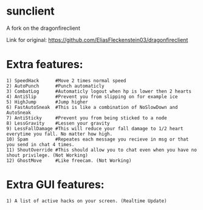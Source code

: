 # sunclient
A fork on the dragonfireclient

Link for original: https://github.com/EliasFleckenstein03/dragonfireclient

# Extra features:
    1) SpeedHack      #Move 2 times normal speed
    2) AutoPunch      #Punch automaticly
    3) CombatLog      #Automaticly logout when hp is lower then 2 hearts
    4) AntiSlip       #Prevent you from slipping on for example ice
    5) HighJump       #Jump higher
    6) FastAutoSneak  #This is like a combination of NoSlowDown and AutoSneak
    7) AntiSticky     #Prevent you from being sticked to a node
    8) LessGravity    #Lessen your gravity
    9) LessFallDamage #This will reduce your fall damage to 1/2 heart everytime you fall. No matter how high.
    10) Spam          #Repeates each message you recieve in msg or that you send in chat 4 times.
    11) ShoutOverride #This should allow you to chat even when you have no shout privilege. (Not Working)
    12) GhostMove     #Like freecam. (Not Working)

# Extra GUI features:
    1) A list of active hacks on your screen. (Realtime Update)
